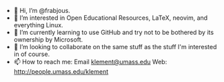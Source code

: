 - 👋 Hi, I’m @frabjous.
- 👀 I’m interested in Open Educational Resources, LaTeX, neovim, and everything Linux.
- 🌱 I’m currently learning to use GitHub and try not to be bothered by its ownership by Microsoft.
- 💞️ I’m looking to collaborate on the same stuff as the stuff I'm interested in of course.
- 📫 How to reach me: Email <klement@umass.edu> Web: <http://people.umass.edu/klement>

<!---
frabjous/frabjous is a ✨ special ✨ repository because its `README.md` (this file) appears on your GitHub profile.
You can click the Preview link to take a look at your changes.
--->
